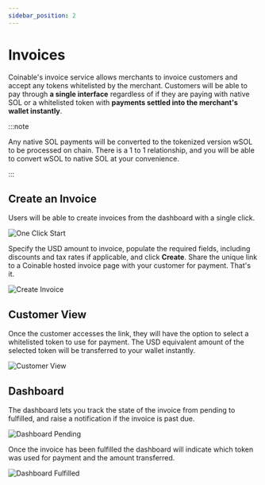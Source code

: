 ```yaml
---
sidebar_position: 2
---
```


# Invoices

Coinable's invoice service allows merchants to invoice customers and accept any tokens whitelisted by the merchant. Customers will be able to pay through **a single interface** regardless of if they are paying with native SOL or a whitelisted token with **payments settled into the merchant's wallet instantly**.


:::note

Any native SOL payments will be converted to the tokenized version wSOL to be processed on chain. There is a 1 to 1 relationship, and you will be able to convert wSOL to native SOL at your convenience.

:::


## Create an Invoice

Users will be able to create invoices from the dashboard with a single click.

<div style={{textAlign: 'center', padding: '20px'}}>

![One Click Start](/img/products/create-invoice.png)

</div>


Specify the USD amount to invoice, populate the required fields, including discounts and tax rates if applicable, and click **Create**. Share the unique link to a Coinable hosted invoice page with your customer for payment. That's it.

<div style={{textAlign: 'center', padding: '20px'}}>

![Create Invoice](/img/products/create-invoice-2.png)

</div>

## Customer View

Once the customer accesses the link, they will have the option to select a whitelisted token to use for payment. The USD equivalent amount of the selected token will be transferred to your wallet instantly.

<div style={{textAlign: 'center', padding: '20px'}}>

![Customer View](/img/products/customer-view-2.png)

</div>


## Dashboard

The dashboard lets you track the state of the invoice from pending to fulfilled, and raise a notification if the invoice is past due.

<div style={{textAlign: 'center', padding: '20px'}}>

![Dashboard Pending](/img/products/dashboard-pending.png)

</div>

Once the invoice has been fulfilled the dashboard will indicate which token was used for payment and the amount transferred.

<div style={{textAlign: 'center', padding: '20px'}}>

![Dashboard Fulfilled](/img/products/dashboard-fulfilled.png)

</div>